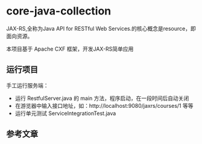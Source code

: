 # core-java-collection

JAX-RS,全称为Java API for RESTful Web Services.的核心概念是resource，即面向资源。 

本项目基于 Apache CXF 框架，开发JAX-RS简单应用

## 运行项目

手工运行服务端：
* 运行 RestfulServer.java 的 main 方法，程序启动，在一段时间后自动关闭
* 在游览器中输入接口地址，如：http://localhost:9080/jaxrs/courses/1 等等
* 运行单元测试 ServiceIntegrationTest.java

## 参考文章


